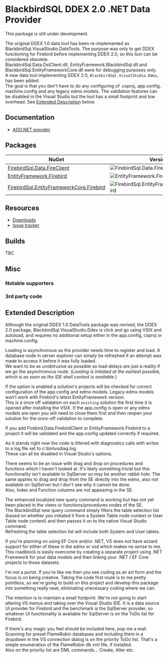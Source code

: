 # BlackbirdSQL DDEX 2.0 .NET Data Provider

This package is still under development.

The original DDEX 1.0 data tool has been re-implemented as BlackbirdSql.VisualStudio.DataTools. The purpose was only to get DDEX functioning for Firebird before implementing DDEX 2.0, so this tool can be considered obsolete.</br>
BlackbirdSql.Data.DslClient.dll, EntityFramework.BlackbirdSql.dll and BlackbirdSql.EntityFrameworkCore.dll were for debugging purposes only.</br>
A new data tool implementing DDEX 2.0, `BlackbirdSql.VisualStudio.Ddex`, has been added.</br>
The goal is that you don't have to do any configuring of .csproj, app.config, machine.config and any legacy edmx models. The validation features can be disabled in the Visual Studio but the tool has a small footprint and low overhead.
See [Extended Description](#extended-description) below.


## Documentation

* [ADO.NET provider](ado-net.md)

## Packages

| NuGet | Version | Downloads |
|-------|---------|-----------|
| [FirebirdSql.Data.FireClient](https://www.nuget.org/packages/FirebirdSql.Data.FireClient) | ![FirebirdSql.Data.FireClient](https://img.shields.io/nuget/v/FirebirdSql.Data.FireClient.svg) | ![FirebirdSql.Data.FireClient](https://img.shields.io/nuget/dt/FirebirdSql.Data.FireClient.svg) |
| [EntityFramework.Firebird](https://www.nuget.org/packages/EntityFramework.Firebird) | ![EntityFramework.Firebird](https://img.shields.io/nuget/v/EntityFramework.Firebird.svg) | ![EntityFramework.Firebird](https://img.shields.io/nuget/dt/EntityFramework.Firebird.svg) |
| [FirebirdSql.EntityFrameworkCore.Firebird](https://www.nuget.org/packages/FirebirdSql.EntityFrameworkCore.Firebird) | ![FirebirdSql.EntityFrameworkCore.Firebird](https://img.shields.io/nuget/v/FirebirdSql.EntityFrameworkCore.Firebird.svg) | ![FirebirdSql.EntityFrameworkCore.Firebird](https://img.shields.io/nuget/dt/FirebirdSql.EntityFrameworkCore.Firebird.svg) |

## Resources

* [Downloads](https://github.com/BlackbirdSQL/NETProvider-DDEX/releases)
* [Issue tracker](https://github.com/BlackbirdSQL/NETProvider-DDEX/issues)

## Builds

TBC

## Misc

### Notable supporters

### 3rd party code

## Extended Description

Although the original DDEX 1.0 DataTools package was revived, the DDEX 2.0 package, BlackbirdSql.VisualStudio.Ddex is click and go using VSIX and autoload, and requires no additional setup either in the app.config, csproj or machine.config.</br>

Loading is asynchronous so the provider needs time to register and load. A database node in server explorer can simply be refreshed if an attempt was made to access it before it was fully loaded.</br>
We want to be as unobtrusive as possible so load delays are just a reality if we go the asynchronous route. (*Loading is initiated at the earliest possible, which is as soon as the IDE shell context is available.*)

If the option is enabled a solution's projects will be checked for correct configuration of the app.config and edmx models. Legacy edmx models won't work with Firebird's latest EntityFramework version.</br>
This is a once off validation on each `existing` solution the first time it is opened after installing the VSIX. If the app.config is open or any edmx models are open you will need to close them first and then reopen your solution for the once-off validation to complete.

If you add Firebird.Data.FirebirdClient or EntityFramework.Firebird to a project it will be validated and the app.config updated correctly if required.

As it stands right now the code is littered with diagnostics calls with writes to a log file set to c:\bin\vsdiag.log.</br>
These can all be disabled in Visual Studio's options.

There seems to be an issue with drag and drop on procedures and functions which I haven't looked at. It's likely something trivial but this functionality isn't available to SqlServer so may be another rabbit hole. The same applies to drag and drop from the SE directly into the edmx, also not available on SqlServer but I don't see why it cannot be done.</br>
Also, Index and Function columns are not appearing in the SE.

The enhanced localized new query command is working but has not yet been placed in the views or functions/procedures nodes of the SE.</br>
The BlackbirdSql new query command simply filters the table selection list (based on whether you initiated it from a System Table node context or User Table node context) and then passes it on to the native Visual Studio command.</br>
Refreshing the table selection list will include both System and User tables.

If you're planning on using EF Core and/or .NET, VS does not have wizard support for either of these in the edmx or xsd which makes no sense to me.
This roadblock is easily overcome by creating a separate project using .NET Framework for your data models and then linking your .NET / EF Core projects to those datasets.

I'm not a purist. If you're like me then you see coding as an art form and the focus is on being creative. Taking the code first route is to me pretty pointless, so we're going to build on this project and develop this package into something really neat, eliminating unecessary coding where we can.

The intention is to maintain a small footprint. We're not going to start altering VS menus and taking over the Visual Studio IDE. It is a data source UI provider for Firebird and the benchmark is the SqlServer provider, so whatever UI functionality is available for SqlServer is on the ToDo list for Firebird.

If there's any magic you feel should be included here, pop me a mail.</br>
Scanning for preset FlameRobin databases and including them in a dropdown in the VS connection dialog is on the priority ToDo list. That's a simple enumeration of the FlameRobin db xml file, if installed.</br>
Also on the priority list are DML commands... Create, Alter etc.
